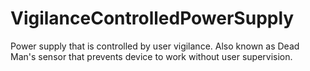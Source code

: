 # VigilanceControlledPowerSupply
Power supply that is controlled by user vigilance. Also known as Dead Man's sensor that prevents device to work without user supervision.

